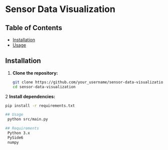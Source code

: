 # Sensor Data Visualization



## Table of Contents

- [Installation](#installation)
- [Usage](#usage)


## Installation

1. **Clone the repository:**
   ```bash
   git clone https://github.com/your_username/sensor-data-visualization.git
   cd sensor-data-visualization
2  **Install dependencies:**
   ```bash
   pip install -r requirements.txt

## Usage
    python src/main.py

## Requirements
    Python 3.x
    PySide6
    numpy
